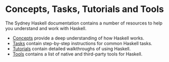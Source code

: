 # Concepts, Tasks, Tutorials and Tools
The Sydney Haskell documentation contains a number of resources to help you understand and work with Haskell.

* [Concepts](concepts) provide a deep understanding of how Haskell works.
* [Tasks](tasks) contain step-by-step instructions for common Haskell tasks.
* [Tutorials](tutorials) contain detailed walkthroughs of using Haskell.
* [Tools](tools) contains a list of native and third-party tools for Haskell.
